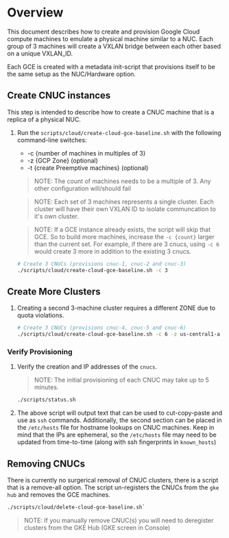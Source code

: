 # Overview

This document describes how to create and provision Google Cloud compute machines to emulate a physical machine similar to a NUC. Each group of 3 machines will create a VXLAN bridge between each other based on a unique VXLAN_ID.

Each GCE is created with a metadata init-script that provisions itself to be the same setup as the NUC/Hardware option.

## Create CNUC instances

This step is intended to describe how to create a CNUC machine that is a replica of a physical NUC.

1. Run the `scripts/cloud/create-cloud-gce-baseline.sh` with the following command-line switches:

    * -c {number of machines in multiples of 3}
    * -z {GCP Zone} (optional)
    * -t {create Preemptive machines} (optional)

    > NOTE: The count of machines needs to be a multiple of 3. Any other configuration will/should fail

    > NOTE: Each set of 3 machines represents a single cluster. Each cluster will have their own VXLAN ID to isolate communcation to it's own cluster.

    > NOTE: If a GCE instance already exists, the script will skip that GCE. So to build more machines, increase the `-c {count}` larger than the current set. For example, if there are 3 cnucs, using `-c 6` would create 3 more in addition to the existing 3 cnucs.

    ```bash
    # Create 3 CNUCs (provisions cnuc-1, cnuc-2 and cnuc-3)
    ./scripts/cloud/create-cloud-gce-baseline.sh -c 3
    ```

## Create More Clusters

1. Creating a second 3-machine cluster requires a different ZONE due to quota violations.
    ```bash
    # Create 3 CNUCs (provisions cnuc-4, cnuc-5 and cnuc-6)
    ./scripts/cloud/create-cloud-gce-baseline.sh -c 6 -z us-central1-a
    ```

### Verify Provisioning

1. Verify the creation and IP addresses of the `cnucs`.

    > NOTE: The initial provisioning of each CNUC may take up to 5 minutes.

    ```bash
    ./scripts/status.sh
    ```
1. The above script will output text that can be used to cut-copy-paste and use as `ssh` commands. Additionally, the second section can be placed in the `/etc/hosts` file for hostname lookups on CNUC machines. Keep in mind that the IPs are ephemeral, so the `/etc/hosts` file may need to be updated from time-to-time (along with ssh fingerprints in `known_hosts`)

## Removing CNUCs

There is currently no surgerical removal of CNUC clusters, there is a script that is a remove-all option. The script un-registers the CNUCs from the `gke hub` and removes the GCE machines.

```bash
./scripts/cloud/delete-cloud-gce-baseline.sh`
```

> NOTE: If you manually remove CNUC(s) you will need to deregister clusters from the GKE Hub (GKE screen in Console)
